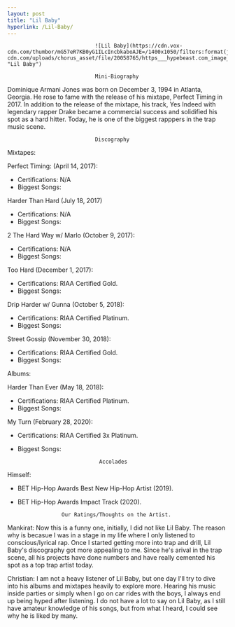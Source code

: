 ```yaml
---
layout: post
title: "Lil Baby"
hyperlink: /Lil-Baby/
---
```


                                ![Lil Baby](https://cdn.vox-cdn.com/thumbor/mG57eR7KB0yG1ILcIncbkaboAJE=/1400x1050/filters:format(jpeg)/cdn.vox-cdn.com/uploads/chorus_asset/file/20058765/https___hypebeast.com_image_2020_03_lil_baby_my_turn_debut_number_one_album_billlboard_200_charts_001.jpg "Lil Baby")

                                Mini-Biography

Dominique Armani Jones was born on December 3, 1994 in Atlanta, Georgia. He rose to fame with the release of his mixtape, Perfect Timing in 2017. In addition to the release of the mixtape, his track, Yes Indeed with legendary rapper Drake became a commercial success and solidified his spot as a hard hitter. Today, he is one of the biggest rapppers in the trap music scene.

                                Discography

Mixtapes:

Perfect Timing: (April 14, 2017): 
- Certifications: N/A
- Biggest Songs: 

Harder Than Hard (July 18, 2017)
- Certifications: N/A
- Biggest Songs: 

2 The Hard Way w/ Marlo (October 9, 2017): 
- Certifications: N/A
- Biggest Songs: 

Too Hard (December 1, 2017): 
- Certifications: RIAA Certified Gold.
- Biggest Songs: 

Drip Harder w/ Gunna (October 5, 2018): 
- Certifications: RIAA Certified Platinum.
- Biggest Songs: 

Street Gossip (November 30, 2018): 
- Certifications: RIAA Certified Gold.
- Biggest Songs: 


Albums:

Harder Than Ever (May 18, 2018): 
- Certifications: RIAA Certified Platinum.
- Biggest Songs: 

My Turn (February 28, 2020): 
- Certifications: RIAA Certified 3x Platinum.
- Biggest Songs: 


                                Accolades

Himself: 
- BET Hip-Hop Awards Best New Hip-Hop Artist (2019).
- BET Hip-Hop Awards Impact Track (2020).

                    Our Ratings/Thoughts on the Artist.

Mankirat: Now this is a funny one, initially, I did not like Lil Baby. The reason why is becasue I was in a stage in my life where I only listened to conscious/lyrical rap. Once I started getting more into trap and drill, Lil Baby's discography got more appealing to me. Since he's arival in the trap scene, all his projects have done numbers and have really cemented his spot as a top trap artist today.

Christian: I am not a heavy listener of Lil Baby, but one day I'll try to dive into his albums and mixtapes heavily to explore more. Hearing his music inside parties or simply when I go on car rides with the boys, I always end up being hyped after listening. I do not have a lot to say on Lil Baby, as I still have amateur knowledge of his songs, but from what I heard, I could see why he is liked by many.